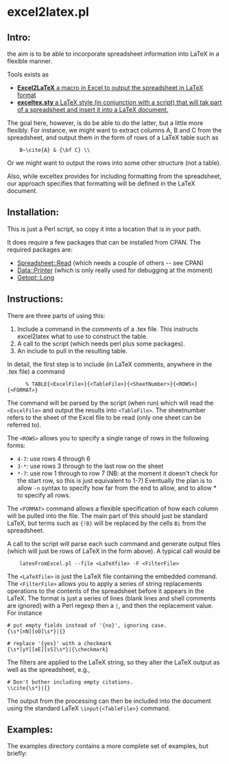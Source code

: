 # excel2latex.pl

## Intro: 

the aim is to be able to incorporate spreadsheet information
into LaTeX in a flexible manner.

Tools exists as
  + [**Excel2LaTeX** a macro in Excel to output the spreadsheet in LaTeX
    format](http://www.ctan.org/tex-archive/support/excel2latex/)
  + [**exceltex.sty** a LaTeX style (in conjunction with a script) that will tak part of
    a spreadsheet and insert it into a LaTeX document.](http://www.physik.uni-freiburg.de/~doerr/exceltex/index.en.html)


The goal here, however, is do be able to do the latter, but a little
more flexibly. For instance, we might want to extract columns A, B and
C from the spreadsheet, and output them in the form of rows of a LaTeX
table such as
```
    B~\cite{A} & {\bf C} \\
```

Or we might want to output the rows into some other structure (not a
table). 

Also, while exceltex provides for including formatting from the
spreadsheet, our approach specifies that formatting will be defined in
the LaTeX document.

## Installation: 

This is just a Perl script, so copy it into a location that is in your
path. 

It does require a few packages that can be installed from CPAN. The
required packages are:
  + [Spreadsheet::Read](http://search.cpan.org/~hmbrand/Spreadsheet-Read/Read.pm)
  (which needs a couple of others -- see CPAN)
  + [Data::Printer](http://search.cpan.org/~garu/Data-Printer-0.35/lib/Data/Printer.pm) 
  (which is only really used for debugging at the moment)
  + [Getopt::Long](http://search.cpan.org/~jv/Getopt-Long-2.42/lib/Getopt/Long.pm)

## Instructions: 

There are three parts of using this:
  1. Include a command in the *comments* of a .tex file. This
     instructs excel2latex what to use to construct the table.
  2. A call to the script (which needs perl plus some packages).
  3. An include to pull in the resulting table.

In detail, the first step is to include (in LaTeX comments, anywhere
in the .tex file) a command
```
      % TABLE{<ExcelFile>}{<TableFile>}{<SheetNumber>}{<ROWS>}{<FORMAT>}
```
The command will be parsed by the script (when run) which will read
the `<ExcelFile>` and output the results into `<TableFile>`.  The
sheetnumber refers to the sheet of the Excel file to be read (only one
sheet can be referred to). 

The `<ROWS>` allows you to specify a single range of rows in the
following forms:
 + `4-7`: use rows 4 through 6
 + `3-*`: use rows 3 through to the last row on the sheet
 + `*-7`: use row 1 through to row 7 (NB: at the moment it doesn't
          check for the start row, so this is just equivalent to 1-7)
Eventually the plan is to allow `-n` syntax to specify how far from
the end to allow, and to allow * to specify all rows.

The `<FORMAT>` command allows a flexible specification of how each
column will be pulled into the file. The main part of this should just
be standard LaTeX, but terms such as `{!B}` will be replaced by the
cells `Bi` from the spreadsheet.

A call to the script will parse each such command and generate output
files (which will just be rows of LaTeX in the form above). A typical
call would be
```
	latexFromExcel.pl --file <LaTeXfile> -F <FilterFile>
```
The `<LaTeXfile>` is just the LaTeX file containing the embedded
command. The `<FilterFile>` allows you to apply a series of string
replacements operations to the contents of the spreadsheet before it
appears in the LaTeX. The format is just a series of lines (blank
lines and shell comments are ignored) with a Perl regexp then a `|`,
and then the replacement value. For instance
```
# put empty fields instead of '{no}', ignoring case.
{\s*[nN][oO]\s*}|{}

# replace '{yes}' with a checkmark
{\s*[yY][eE][sS]\s*}|{\checkmark}
```

The filters are applied to the LaTeX string, so they alter the LaTeX
output as well as the spreadsheet, e.g.,
```
# Don't bother including empty citations.
\\cite{\s*}|{}
```

The output from the processing can then be included into the document
using the standard LaTeX `\input{<TableFile>}` command.

## Examples: 

The examples directory contains a more complete set of examples, but
briefly:







